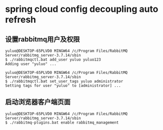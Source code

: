 # spring cloud config decoupling auto refresh

## 设置rabbitmq用户及权限
```jshelllanguage
yuluo@DESKTOP-65PLVD0 MINGW64 /c/Program Files/RabbitMQ Server/rabbitmq_server-3.7.14/sbin
$ ./rabbitmqctl.bat add_user yuluo yuluo123
Adding user "yuluo" ...

yuluo@DESKTOP-65PLVD0 MINGW64 /c/Program Files/RabbitMQ Server/rabbitmq_server-3.7.14/sbin
$ ./rabbitmqctl.bat set_user_tags yuluo administrator
Setting tags for user "yuluo" to [administrator] ...

```

## 启动浏览器客户端页面
``` jshelllanguage
yuluo@DESKTOP-65PLVD0 MINGW64 /c/Program Files/RabbitMQ Server/rabbitmq_server-3.7.14/sbin
$ ./rabbitmq-plugins.bat enable rabbitmq_management

```